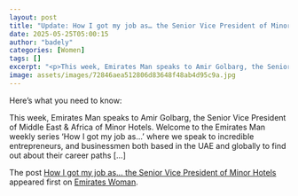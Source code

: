 ```yaml
---
layout: post
title: "Update: How I got my job as… the Senior Vice President of Minor Hotels"
date: 2025-05-25T05:00:15
author: "badely"
categories: [Women]
tags: []
excerpt: "<p>This week, Emirates Man speaks to Amir Golbarg, the Senior Vice President of Middle East &#38; Africa of Minor Hotels. Welcome to the Emirates Man "
image: assets/images/72846aea512806d83648f48ab4d95c9a.jpg
---
```


Here’s what you need to know: <p>This week, Emirates Man speaks to Amir Golbarg, the Senior Vice President of Middle East &#38; Africa of Minor Hotels. Welcome to the Emirates Man weekly series ‘How I got my job as…’ where we speak to incredible entrepreneurs, and businessmen both based in the UAE and globally to find out about their career paths [&#8230;]</p>
<p>The post <a href="https://emirateswoman.com/how-i-got-my-job-as-the-senior-vice-president-of-minor-hotels/" rel="nofollow">How I got my job as&#8230; the Senior Vice President of Minor Hotels</a> appeared first on <a href="https://emirateswoman.com" rel="nofollow">Emirates Woman</a>.</p>

